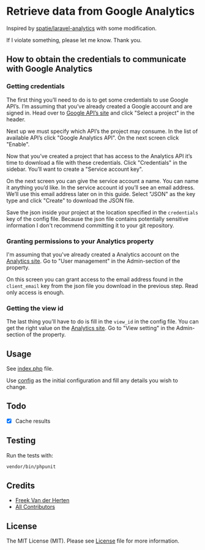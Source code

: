 # Retrieve data from Google Analytics

Inspired by [spatie/laravel-analytics](https://github.com/spatie/laravel-analytics) with some modification.

If I violate something, please let me know. Thank you.

## How to obtain the credentials to communicate with Google Analytics

### Getting credentials

The first thing you’ll need to do is to get some credentials to use Google API’s. I’m assuming that you’ve already created a Google account and are signed in. Head over to [Google API’s site](https://console.developers.google.com/apis) and click "Select a project" in the header.

Next up we must specify which API’s the project may consume. In the list of available API’s click "Google Analytics API". On the next screen click "Enable".

Now that you’ve created a project that has access to the Analytics API it’s time to download a file with these credentials. Click "Credentials" in the sidebar. You’ll want to create a "Service account key".

On the next screen you can give the service account a name. You can name it anything you’d like. In the service account id you’ll see an email address. We’ll use this email address later on in this guide. Select "JSON" as the key type and click "Create" to download the JSON file.

Save the json inside your project at the location specified in the `credentials` key of the config file. Because the json file contains potentially sensitive information I don't recommend committing it to your git repository.

### Granting permissions to your Analytics property

I'm assuming that you've already created a Analytics account on the [Analytics site](https://analytics.google.com/analytics). Go to "User management" in the Admin-section of the property.

On this screen you can grant access to the email address found in the `client_email` key from the json file you download in the previous step. Read only access is enough.

### Getting the view id

The last thing you'll have to do is fill in the `view_id` in the config file. You can get the right value on the [Analytics site](https://analytics.google.com/analytics). Go to "View setting" in the Admin-section of the property.

## Usage

See [index.php](index.php) file.

Use [config](config.php.dist) as the initial configuration and fill any details you wish to change.

## Todo

- [x] Cache results

## Testing

Run the tests with:

``` bash
vendor/bin/phpunit
```

## Credits

- [Freek Van der Herten](https://github.com/freekmurze)
- [All Contributors](https://github.com/spatie/laravel-analytics/graphs/contributors)

## License

The MIT License (MIT). Please see [License](LICENSE) file for more information.
